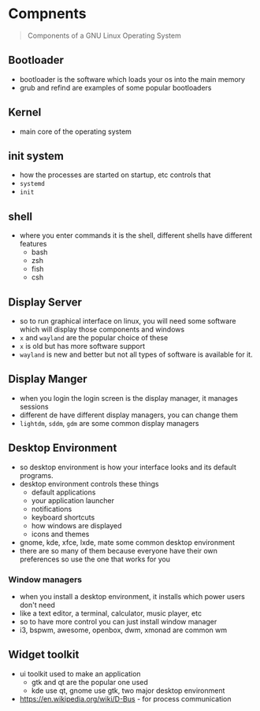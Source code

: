 # Compnents

> Components of a GNU Linux Operating System

## Bootloader

- bootloader is the software which loads your os into the main memory
- grub and refind are examples of some popular bootloaders

## Kernel

- main core of the operating system

## init system

- how the processes are started on startup, etc controls that
- `systemd`
- `init`

## shell

- where you enter commands it is the shell, different shells have different features
    - bash
    - zsh
    - fish
    - csh

## Display Server

- so to run graphical interface on linux, you will need some software
  which will display those components and windows
- `x` and `wayland` are the popular choice of these
- `x` is old but has more software support
- `wayland` is new and better but not all types of software is
  available for it.

## Display Manger

- when you login the login screen is the display manager, it manages sessions
- different de have different display managers, you can change them
- `lightdm`, `sddm`, `gdm` are some common display managers

## Desktop Environment

- so desktop environment is how your interface looks and its default programs.
- desktop environment controls these things
    - default applications
    - your application launcher
    - notifications
    - keyboard shortcuts
    - how windows are displayed
    - icons and themes
- gnome, kde, xfce, lxde, mate some common desktop environment
- there are so many of them because everyone have their own preferences so use the one that
  works for you

### Window managers

- when you install a desktop environment, it installs which power users don't need
- like a text editor, a terminal, calculator, music player, etc
- so to have more control you can just install window manager
- i3, bspwm, awesome, openbox, dwm, xmonad are common wm

## Widget toolkit

- ui toolkit used to make an application
    - gtk and qt are the popular one used
    - kde use qt, gnome use gtk, two major desktop environment
- <https://en.wikipedia.org/wiki/D-Bus> - for process communication
